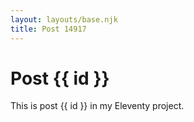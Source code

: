 ```yaml
---
layout: layouts/base.njk
title: Post 14917
---
```


# Post {{ id }}

This is post {{ id }} in my Eleventy project.
